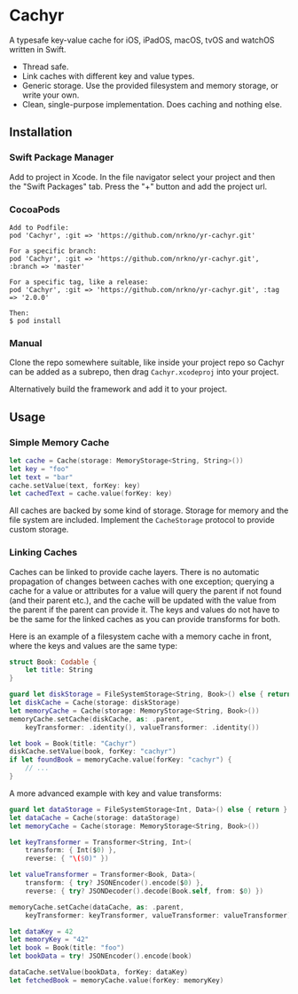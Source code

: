# Cachyr

A typesafe key-value cache for iOS, iPadOS, macOS, tvOS and watchOS written in Swift.

- Thread safe.
- Link caches with different key and value types.
- Generic storage. Use the provided filesystem and memory storage, or write your own.
- Clean, single-purpose implementation. Does caching and nothing else.

## Installation

### Swift Package Manager

Add to project in Xcode. In the file navigator select your project and then the "Swift Packages" tab. Press the "+" button and add the project url.

### CocoaPods

```
Add to Podfile:
pod 'Cachyr', :git => 'https://github.com/nrkno/yr-cachyr.git'

For a specific branch:
pod 'Cachyr', :git => 'https://github.com/nrkno/yr-cachyr.git', :branch => 'master'

For a specific tag, like a release:
pod 'Cachyr', :git => 'https://github.com/nrkno/yr-cachyr.git', :tag => '2.0.0'

Then:
$ pod install
```

### Manual

Clone the repo somewhere suitable, like inside your project repo so Cachyr can be added as a subrepo, then drag `Cachyr.xcodeproj` into your project.

Alternatively build the framework and add it to your project.

## Usage

### Simple Memory Cache

```swift
let cache = Cache(storage: MemoryStorage<String, String>())
let key = "foo"
let text = "bar"
cache.setValue(text, forKey: key)
let cachedText = cache.value(forKey: key)
```

All caches are backed by some kind of storage. Storage for memory and the file system are included. Implement the `CacheStorage` protocol to provide custom storage.

### Linking Caches

Caches can be linked to provide cache layers. There is no automatic propagation of changes between caches with one exception; querying a cache for a value or attributes for a value will query the parent if not found (and their parent etc.), and the cache will be updated with the value from the parent if the parent can provide it. The keys and values do not have to be the same for the linked caches as you can provide transforms for both.

Here is an example of a filesystem cache with a memory cache in front, where the keys and values are the same type:

```swift
struct Book: Codable {
    let title: String
}

guard let diskStorage = FileSystemStorage<String, Book>() else { return }
let diskCache = Cache(storage: diskStorage)
let memoryCache = Cache(storage: MemoryStorage<String, Book>())
memoryCache.setCache(diskCache, as: .parent,
    keyTransformer: .identity(), valueTransformer: .identity())

let book = Book(title: "Cachyr")
diskCache.setValue(book, forKey: "cachyr")
if let foundBook = memoryCache.value(forKey: "cachyr") {
	// ...
}
```

A more advanced example with key and value transforms:

```swift
guard let dataStorage = FileSystemStorage<Int, Data>() else { return }
let dataCache = Cache(storage: dataStorage)
let memoryCache = Cache(storage: MemoryStorage<String, Book>())

let keyTransformer = Transformer<String, Int>(
    transform: { Int($0) },
    reverse: { "\($0)" })

let valueTransformer = Transformer<Book, Data>(
    transform: { try? JSONEncoder().encode($0) },
    reverse: { try? JSONDecoder().decode(Book.self, from: $0) })

memoryCache.setCache(dataCache, as: .parent,
    keyTransformer: keyTransformer, valueTransformer: valueTransformer)

let dataKey = 42
let memoryKey = "42"
let book = Book(title: "foo")
let bookData = try! JSONEncoder().encode(book)

dataCache.setValue(bookData, forKey: dataKey)
let fetchedBook = memoryCache.value(forKey: memoryKey)
```
